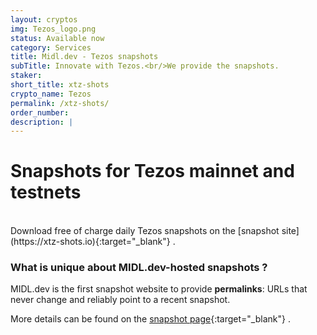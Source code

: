 ```yaml
---
layout: cryptos
img: Tezos_logo.png
status: Available now
category: Services
title: Midl.dev - Tezos snapshots
subTitle: Innovate with Tezos.<br/>We provide the snapshots.
staker: 
short_title: xtz-shots
crypto_name: Tezos
permalink: /xtz-shots/
order_number: 
description: | 
---
```


# Snapshots for Tezos mainnet and testnets
<br>
Download free of charge daily Tezos snapshots on the [snapshot site](https://xtz-shots.io){:target="_blank"} .

<br>

### What is unique about MIDL.dev-hosted snapshots ?

MIDL.dev is the first snapshot website to provide **permalinks**: URLs that never change and reliably point to a recent snapshot.


More details can be found on the [snapshot page](https://mainnet.xtz-shots.io){:target="_blank"} .
